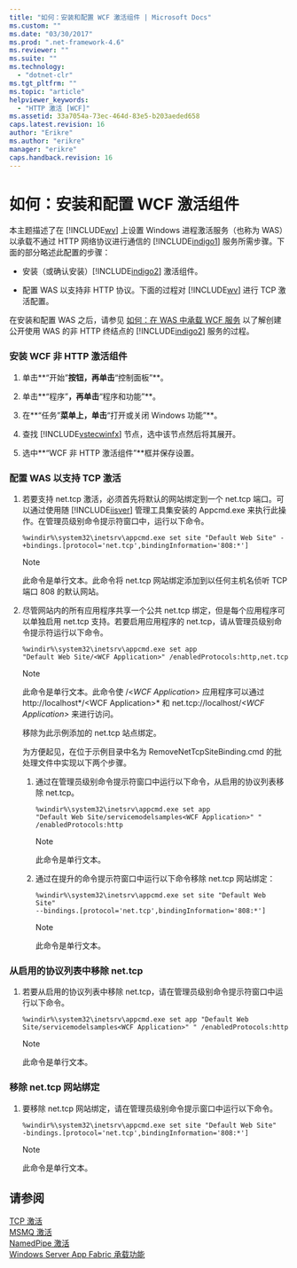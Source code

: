 ```yaml
---
title: "如何：安装和配置 WCF 激活组件 | Microsoft Docs"
ms.custom: ""
ms.date: "03/30/2017"
ms.prod: ".net-framework-4.6"
ms.reviewer: ""
ms.suite: ""
ms.technology: 
  - "dotnet-clr"
ms.tgt_pltfrm: ""
ms.topic: "article"
helpviewer_keywords: 
  - "HTTP 激活 [WCF]"
ms.assetid: 33a7054a-73ec-464d-83e5-b203aeded658
caps.latest.revision: 16
author: "Erikre"
ms.author: "erikre"
manager: "erikre"
caps.handback.revision: 16
---
```

# 如何：安装和配置 WCF 激活组件
本主题描述了在 [!INCLUDE[wv](../../../../includes/wv-md.md)] 上设置 Windows 进程激活服务（也称为 WAS）以承载不通过 HTTP 网络协议进行通信的 [!INCLUDE[indigo1](../../../../includes/indigo1-md.md)] 服务所需步骤。下面的部分略述此配置的步骤：  
  
-   安装（或确认安装）[!INCLUDE[indigo2](../../../../includes/indigo2-md.md)] 激活组件。  
  
-   配置 WAS 以支持非 HTTP 协议。下面的过程对 [!INCLUDE[wv](../../../../includes/wv-md.md)] 进行 TCP 激活配置。  
  
 在安装和配置 WAS 之后，请参见 [如何：在 WAS 中承载 WCF 服务](../../../../docs/framework/wcf/feature-details/how-to-host-a-wcf-service-in-was.md) 以了解创建公开使用 WAS 的非 HTTP 终结点的 [!INCLUDE[indigo2](../../../../includes/indigo2-md.md)] 服务的过程。  
  
### 安装 WCF 非 HTTP 激活组件  
  
1.  单击**“开始”**按钮，再单击**“控制面板”**。  
  
2.  单击**“程序”**，再单击**“程序和功能”**。  
  
3.  在**“任务”**菜单上，单击**“打开或关闭 Windows 功能”**。  
  
4.  查找 [!INCLUDE[vstecwinfx](../../../../includes/vstecwinfx-md.md)] 节点，选中该节点然后将其展开。  
  
5.  选中**“WCF 非 HTTP 激活组件”**框并保存设置。  
  
### 配置 WAS 以支持 TCP 激活  
  
1.  若要支持 net.tcp 激活，必须首先将默认的网站绑定到一个 net.tcp 端口。可以通过使用随 [!INCLUDE[iisver](../../../../includes/iisver-md.md)] 管理工具集安装的 Appcmd.exe 来执行此操作。在管理员级别命令提示符窗口中，运行以下命令。  
  
    ```  
    %windir%\system32\inetsrv\appcmd.exe set site "Default Web Site" -+bindings.[protocol='net.tcp',bindingInformation='808:*']  
    ```  
  
    > [!NOTE]
    >  此命令是单行文本。此命令将 net.tcp 网站绑定添加到以任何主机名侦听 TCP 端口 808 的默认网站。  
  
2.  尽管网站内的所有应用程序共享一个公共 net.tcp 绑定，但是每个应用程序可以单独启用 net.tcp 支持。若要启用应用程序的 net.tcp，请从管理员级别命令提示符运行以下命令。  
  
    ```  
    %windir%\system32\inetsrv\appcmd.exe set app   
    "Default Web Site/<WCF Application>" /enabledProtocols:http,net.tcp  
    ```  
  
    > [!NOTE]
    >  此命令是单行文本。此命令使 \/\<*WCF Application*\> 应用程序可以通过 http:\/\/localhost*\/\<WCF Application\>* 和 net.tcp:\/\/localhost\/*\<WCF Application\>* 来进行访问。  
  
     移除为此示例添加的 net.tcp 站点绑定。  
  
     为方便起见，在位于示例目录中名为 RemoveNetTcpSiteBinding.cmd 的批处理文件中实现以下两个步骤。  
  
    1.  通过在管理员级别命令提示符窗口中运行以下命令，从启用的协议列表移除 net.tcp。  
  
        ```  
        %windir%\system32\inetsrv\appcmd.exe set app   
        "Default Web Site/servicemodelsamples<WCF Application>" " /enabledProtocols:http  
        ```  
  
        > [!NOTE]
        >  此命令是单行文本。  
  
    2.  通过在提升的命令提示符窗口中运行以下命令移除 net.tcp 网站绑定：  
  
        ```  
        %windir%\system32\inetsrv\appcmd.exe set site "Default Web Site"   
        --bindings.[protocol='net.tcp',bindingInformation='808:*']  
        ```  
  
        > [!NOTE]
        >  此命令是单行文本。  
  
### 从启用的协议列表中移除 net.tcp  
  
1.  若要从启用的协议列表中移除 net.tcp，请在管理员级别命令提示符窗口中运行以下命令。  
  
    ```  
    %windir%\system32\inetsrv\appcmd.exe set app "Default Web Site/servicemodelsamples<WCF Application>" " /enabledProtocols:http  
    ```  
  
    > [!NOTE]
    >  此命令是单行文本。  
  
### 移除 net.tcp 网站绑定  
  
1.  要移除 net.tcp 网站绑定，请在管理员级别命令提示窗口中运行以下命令。  
  
    ```  
    %windir%\system32\inetsrv\appcmd.exe set site "Default Web Site"   
    -bindings.[protocol='net.tcp',bindingInformation='808:*']  
    ```  
  
    > [!NOTE]
    >  此命令是单行文本。  
  
## 请参阅  
 [TCP 激活](../../../../docs/framework/wcf/samples/tcp-activation.md)   
 [MSMQ 激活](../../../../docs/framework/wcf/samples/msmq-activation.md)   
 [NamedPipe 激活](../../../../docs/framework/wcf/samples/namedpipe-activation.md)   
 [Windows Server App Fabric 承载功能](http://go.microsoft.com/fwlink/?LinkId=201276)